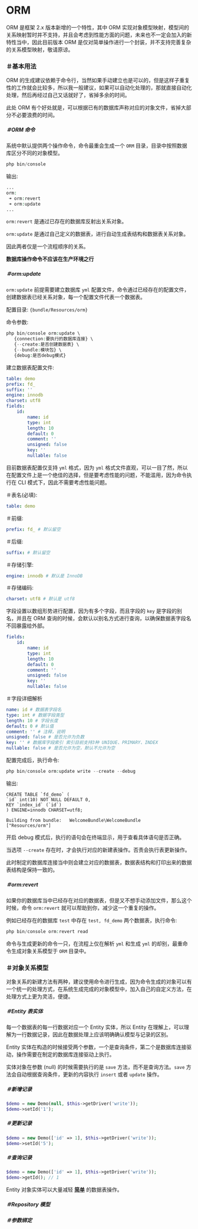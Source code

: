 # ORM

ORM 是框架 2.x 版本新增的一个特性，其中 ORM 实现对象模型映射，模型间的关系映射暂时并不支持，并且会考虑到性能方面的问题，未来也不一定会加入的新特性当中，因此目前版本 ORM 是仅对简单操作进行一个封装，并不支持完善复杂的关系模型映射，敬请原谅。

### ＃基本用法

ORM 的生成建议依赖于命令行，当然如果手动建立也是可以的，但是这样子重复性的工作就会比较多，所以我一般建议，如果可以自动化处理的，那就直接自动化处理，然后再经过自己又话就好了，省掉多余的时间。

此处 ORM 有个好处就是，可以根据已有的数据库声称对应的对象文件，省掉大部分不必要浪费的时间。

##### ＃ORM 命令

系统中默认提供两个操作命令，命令最重会生成一个 `ORM` 目录，目录中按照数据库区分不同的对象模型。

```php
php bin/console
```

输出: 

```php
...
orm:
 ➜ orm:revert
 ➜ orm:update
...
```

`orm:revert` 是通过已存在的数据库反射出关系对象。

`orm:update` 是通过自己定义的数据表，进行自动生成表结构和数据表关系对象。

因此两者仅是一个流程顺序的关系。

**数据库操作命令不应该在生产环境之行**

##### ＃orm:update

`orm:update` 前提需要建立数据库 `yml` 配置文件，命令通过已经存在的配置文件，创建数据表已经关系对象，每一个配置文件代表一个数据表。

配置目录: `{bundle/Resources/orm}`

命令参数: 

```php
php bin/console orm:update \
   {connection:要执行的数据库连接} \
   {--create:是否创建数据表} \
   {--bundle:模块包} \
   {debug:是否debug模式}
```

建立数据表配置文件: 

```yml
table: demo
prefix: fd_
suffix: ''
engine: innodb
charset: utf8
fields:
    id:
        name: id
        type: int
        length: 10
        default: 0
        comment: ''
        unsigned: false
        key: ''
        nullable: false
```

目前数据表配置仅支持 `yml` 格式，因为 `yml` 格式文件直观，可以一目了然，所以在配置文件上是一个绝佳的选择，但是要考虑性能的问题，不能滥用，因为命令执行在 CLI 模式下，因此不需要考虑性能问题。

＃表名(必填): 

```yml
table: demo
```

＃前缀: 

```yml
prefix: fd_ # 默认留空
```

＃后缀: 

```yml
suffix: # 默认留空
```

＃存储引擎:

```yml
engine: innodb # 默认是 InnoDB
```

＃存储编码:

```yml
charset: utf8 # 默认是 utf8
```

字段设置以数组形势进行配置，因为有多个字段，而且字段的 `key` 是字段的别名，并且在 ORM 查询的时候，会默认以别名方式进行查询，以确保数据表字段名不回暴露给外部。

```yml
fields:
    id:
        name: id
        type: int
        length: 10
        default: 0
        comment: ''
        unsigned: false
        key: ''
        nullable: false
```

＃字段详细解析

```yml
name: id # 数据表字段名
type: int # 数据字段类型
length: 10 # 字段长度
default: 0 # 默认值
comment: '' # 注释，说明
unsigned: false # 是否允许为负数
key: '' # 数据库字段索引 索引目前支持3种 UNIQUE、PRIMARY、INDEX
nullable: false # 是否允许为空，默认不允许为空
```

配置完成后，执行命令: 

```php
php bin/console orm:update write --create --debug
```

输出:

```
CREATE TABLE `fd_demo` (
`id` int(10) NOT NULL DEFAULT 0, 
KEY `index_id` (`id`)
) ENGINE=innodb CHARSET=utf8;

Building from bundle:   WelcomeBundle\WelcomeBundle     ["Resources/orm"]

```

开启 debug 模式后，执行的语句会在终端显示，用于查看具体语句是否正确。

当选项 `--create` 存在时，才会执行对应的新建表操作。否责会执行表更新操作。

此时制定的数据库连接当中则会建立对应的数据表，数据表结构和打印出来的数据表结构是保持一致的。

##### ＃orm:revert

如果你的数据库当中已经存在对应的数据表，但是又不想手动添加文件，那么这个时候，命令 `orm:revert` 就可以帮助到你，减少这一个重复的操作。

例如已经存在的数据库 `test` 中存在 `test, fd_demo` 两个数据表，执行命令: 

```php
php bin/console orm:revert read
```

命令与生成更新的命令一只，在流程上仅在解析 `yml` 和生成 `yml` 的却别，最重命令生成对象关系模型于 `ORM` 目录中。

### ＃对象关系模型

对象关系的新建方法有两种，建议使用命令进行生成，因为命令生成的对象可以有一个统一的处理方式，在系统生成完成的对象模型中，加入自己的自定义方法，在处理方式上更为灵活，便捷。

##### ＃Entity 表实体

每一个数据表的每一行数据对应一个 Entity 实体，所以 Entity 在理解上，可以理解为一行数据记录，因此在数据处理上应该明确确认模型与记录的区别。

Entity 实体在构造的时候接受两个参数，一个是查询条件，第二个是数据库连接驱动，操作需要在制定的数据库连接驱动上执行。

实体对象在参数 (null) 的时候需要执行的是 `save` 方法，而不是查询方法。`save` 方法会自动根据查询条件，更新的内容执行 `insert` 或者 `update` 操作。

##### ＃新增记录

```php
$demo = new Demo(null, $this->getDriver('write'));
$demo->setId('1');
```

##### ＃更新记录

```php
$demo = new Demo(['id' => 1], $this->getDriver('write'));
$demo->setId('5');
```

##### ＃查询记录

```php
$demo = new Demo(['id' => 1], $this->getDriver('write'));
$demo->getId(); // 1
```

Entity 对象实体可以大量减轻 <u>**简单**</u> 的数据表操作。

##### ＃Repository 模型



##### ＃参数绑定